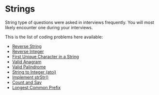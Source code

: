 # Strings
String type of questions were asked in interviews frequently. You will most likely encounter one during your interviews.

This is the list of coding problems here available:
- [Reverse String]()
- [Reverse Integer]()
- [First Unique Character in a String]()
- [Valid Anagram]()
- [Valid Palindrome]()
- [String to Integer (atoi)]()
- [Implement strStr()](./Problems/StrStr.java)
- [Count and Say](./Problems/CountAndSay.java)
- [Longest Common Prefix]()